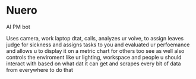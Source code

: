 # Nuero
AI PM bot


Uses camera, work laptop dtat, calls, analyzes ur voive, to assign leaves judge for sickness and assigns tasks to you and evaluated ur perfoemance and allows u to display it on a metric chart for others too see as well also controls the enviroment like ur lighting, workspace and people u should interact with based on what dat it can get and scrapes every bit of data from everywhere to do that 
